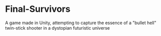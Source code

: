 # Final-Survivors
A game made in Unity, attempting to capture the essence of a "bullet hell" twin-stick shooter in a dystopian futuristic universe
